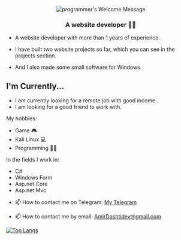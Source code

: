 <p align="center">
		<img alt="programmer's Welcome Message"
			 src="https://readme-typing-svg.herokuapp.com?size=30&background=45E5FF00&center=true&vCenter=true&lines=%F0%9F%91%8B%F0%9F%8F%BC+Hi+I'm+Amir">
</p>


<h3 align="center">A website developer 👨‍💻</h3>


<ul>
<li><p>A website developer with more than 1 years of experience.</p></li>
<li><p>I have built two website projects so far, which you can see in the projects section.</p></li>
<li><p>And I also made some small software for Windows.</p></li>
</ul>


## I'm Currently...
* I am currently looking for a remote job with good income.
* I am looking for a good friend to work with.



My hobbies:
* Game 🎮
* Kali Linux 💻
* Programming 👨‍💻

In the fields I work in: 
* C#
* Windows Form
* Asp.net Core
* Asp.net Mvc

<ul>
<li><p>📫 How to contact me on Telegram: <a href="https://t.me/Thers_no_such_thing_as_security">My Telegram</a></strong></p></li>
<li><p>📫 How to contact me by email: <a href="AmirDashtidev@gmail.com">AmirDashtidev@gmail.com</a></strong></p></li>
</ul>




[![Top Langs](https://github-readme-stats.vercel.app/api/top-langs/?username=AmirHoseinDashti&langs_count=8)](https://github.com/AmirHoseinDashti/)
